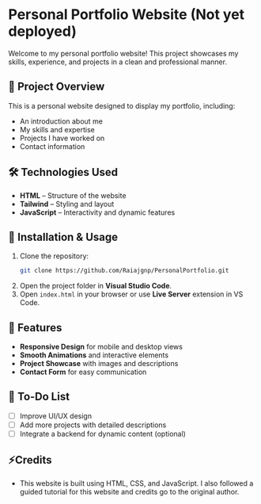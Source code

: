 # Personal Portfolio Website (Not yet deployed)

Welcome to my personal portfolio website! This project showcases my skills, experience, and projects in a clean and professional manner.

## 🚀 Project Overview
This is a personal website designed to display my portfolio, including:
- An introduction about me
- My skills and expertise
- Projects I have worked on
- Contact information

## 🛠️ Technologies Used
- **HTML** – Structure of the website
- **Tailwind** – Styling and layout
- **JavaScript** – Interactivity and dynamic features

## 🔧 Installation & Usage
1. Clone the repository:
   ```sh
   git clone https://github.com/Raiajgnp/PersonalPortfolio.git
   ```
2. Open the project folder in **Visual Studio Code**.
3. Open `index.html` in your browser or use **Live Server** extension in VS Code.

## 📌 Features
- **Responsive Design** for mobile and desktop views
- **Smooth Animations** and interactive elements
- **Project Showcase** with images and descriptions
- **Contact Form** for easy communication

## 📢 To-Do List
- [ ] Improve UI/UX design
- [ ] Add more projects with detailed descriptions
- [ ] Integrate a backend for dynamic content (optional)

## ⚡Credits
- This website is built using HTML, CSS, and JavaScript. I also followed a guided tutorial for this website and credits go to the original author.
